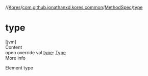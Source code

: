 //[Kores](../../index.md)/[com.github.jonathanxd.kores.common](../index.md)/[MethodSpec](index.md)/[type](type.md)



# type  
[jvm]  
Content  
open override val [type](type.md): [Type](https://docs.oracle.com/javase/8/docs/api/java/lang/reflect/Type.html)  
More info  


Element type

  




